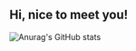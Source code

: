 ## Hi, nice to meet you!

![Anurag's GitHub stats](https://github-readme-stats.vercel.app/api?username=sandyaditya123&show_icons=true&theme=tokyonight)
